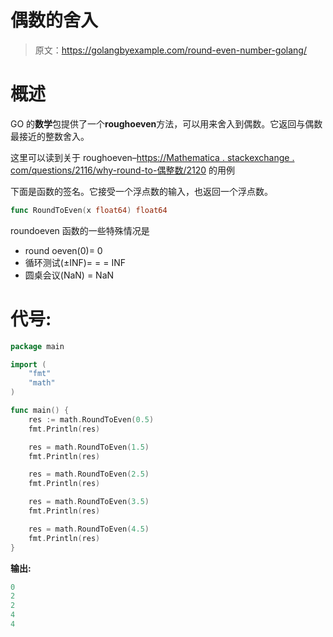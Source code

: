 # 偶数的舍入

> 原文：<https://golangbyexample.com/round-even-number-golang/>

# **概述**

GO 的**数学**包提供了一个**roughoeven**方法，可以用来舍入到偶数。它返回与偶数最接近的整数舍入。

这里可以读到关于 roughoeven–[https://Mathematica . stackexchange . com/questions/2116/why-round-to-偶整数/2120](https://mathematica.stackexchange.com/questions/2116/why-round-to-even-integers/2120) 的用例

下面是函数的签名。它接受一个浮点数的输入，也返回一个浮点数。

```go
func RoundToEven(x float64) float64
```

roundoeven 函数的一些特殊情况是

*   round oeven(0)= 0
*   循环测试(±INF)= = = INF
*   圆桌会议(NaN) = NaN

# **代号:**

```go
package main

import (
    "fmt"
    "math"
)

func main() {
    res := math.RoundToEven(0.5)
    fmt.Println(res)

    res = math.RoundToEven(1.5)
    fmt.Println(res)

    res = math.RoundToEven(2.5)
    fmt.Println(res)

    res = math.RoundToEven(3.5)
    fmt.Println(res)

    res = math.RoundToEven(4.5)
    fmt.Println(res)
}
```

**输出:**

```go
0
2
2
4
4
```
